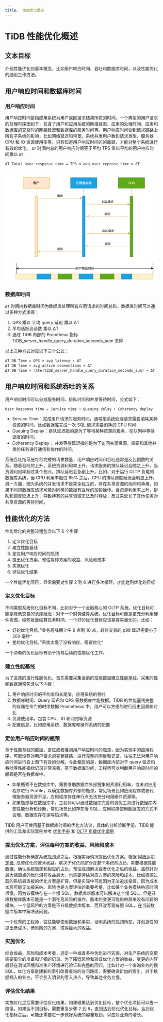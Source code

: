 ```yaml
---
title:  性能优化概述
---
```


# TiDB 性能优化概述

## 文本目标
介绍性能优化的基本概念，比如用户响应时间、吞吐和数据库时间，以及性能优化的通用工作方法。


## 用户响应时间和数据库时间
### 用户响应时间
用户响应时间是指应用系统为用户返回请求结果所花的时间。一个典型的用户请求的处理时序图如下，包含了用户和应用系统的网络延迟、应用的处理时间、应用和数据库的交互时的网络延迟和数据库的服务时间等。用户响应时间受到请求链路上所有子系统的影响，比如网络延迟和带宽，系统并发用户数和请求类型，服务器 CPU 和 IO 资源使用率等。只有知道用户响应时间的的瓶颈，才能对整个系统进行有效的优化。
`ΔT` 时间内总的用户响应时间等于平均 TPS 乘以平均的用户响应时间乘以 `ΔT`
```
ΔT Total user response time = TPS × avg user reponse time × ΔT
```
![用户响应时间](/media/performance/performance-overview/user_response_time_cn.png)

### 数据库时间
`ΔT` 时间内数据库时间为数据库处理所有应用请求的时间总和。数据库时间可以通过多种方式求得：

1. QPS 乘以 平均 query 延迟 乘以 ΔT
2. 平均活跃会话数 乘以 ΔT
3. 通过 TiDB 内部的 Promtheus 指标 TiDB_server_handle_query_duration_seconds_sum 求得

以上三种方式对应以下三个公式：
```
ΔT DB Time = QPS × avg latency × ΔT
ΔT DB Time = avg active connections × ΔT 
ΔT DB Time = rate(TiDB_server_handle_query_duration_seconds_sum) × ΔT 
```

## 用户响应时间和系统吞吐的关系
用户响应时间可以分成服务时间、排队时间和并发等待时间，公式如下：
```
User Response time = Service time + Queuing delay + Coherency deplay
```

- Service Time：完成用户请求的服务时间，通常指系统处理请求需要消耗某种资源的时间，比如数据库完成一次 SQL 请求需要消耗的 CPU 时间
- Queuing Deplay：排队延迟指的是为了等待某种资源的服务，在队列中等待调度的时间。
- Coherency Deplay： 并发等待延迟指的是为了访问共享资源，需要和其他并发的任务进行通信和协作的时间。

系统吞吐指系统每秒完成的请求数量，用户响应时间和吞吐通常是反比倒数的关系。随着吞吐的上升，系统资源利用率上升，请求服务的排队延迟会随之上升，当资源利用率超过某个拐点，排队延迟会急剧上升。比如，对于运行 OLTP 负载的数据库系统，当 CPU 利用率超过 65% 之后，CPU 的排队调度延迟会明显上升。另一方面，因为系统的并发请求不是完全独立的，存在共享资源的协同和争用，如果不同的数据库请求可能对同样的数据有互斥的加锁操作。当资源利用率上升，排队和调度延迟上升，导致持有的共享资源无法及时释放，反过来延长了其他任务对共享资源的等待时间。

## 性能优化的方法

性能优化的完整流程包含以下 6 个步骤
1. 定义优化目标
2. 建立性能基线
3. 定位用户响应时间的瓶颈
4. 提出优化方案，预估每种方案的收益、风险和成本
5. 实施优化
6. 评估优化结果

一个性能优化项目，经常需要对步骤 2 到 6 进行多次循环，才能达到优化的目标

### 定义优化目标

不同类型系统优化目标不同，比如对于一个金融核心的 OLTP 系统，优化目标可能是降低交易的长尾延迟；对于一个财务结算系统，优化目标可能是更充分利用硬件资源，缩短批量结算任务时间。一个好的优化目标应该是容易量化的，比如：

- 好的优化目标，”业务高峰期上午 9 点到 10 点，转账交易的 p99 延迟需要小于 200 毫秒“
- 差的优化目标，”系统太慢了没有响应，需要优化“

一个清晰的优化目标有助于指导后续的性能优化工作。

### 建立性能基线

为了高效的进行性能优化，首先需要采集当前的性能数据建立性能基线，采集的性能数据通常包含以下内容：

1. 用户响应时间的平均值和长尾值，应用系统的吞吐
2. 数据库时间、Query 延迟和 QPS 等数据库性能数据。TiDB 的性能基线完整的存储在专门的时序数据 Prometheus 中，用户可以方便的进行历史回溯和对比
3. 资源使用率，包含 CPU、IO 和网络等资源
4. 配置信息，比如应用系统、数据库和操作系统的配置

### 定位用户响应时间的瓶颈

基于性能基线的数据，定位或者推测用户响应时间的瓶颈，因为实现中的应用程序，可能没有对用户请求的完整链路，进行完整的测量和记录，往往无法对用户响应时间进行自上而下有效的分解。与此相反的是，数据库内部对于 query 延迟和吞吐等性能指标记录非常完善，基于数据库时间，工程师可以判断用户响应时间的瓶颈是否在数据库中。
- 如果瓶颈不在数据库中，需要借助数据库外部搜集的资源利用率，或者对应用程序进行 Profile，以确定数据库外部的瓶颈，常见场景比如应用程序或者代理服务器资源不足，应用程序存在串行点无法充分利用硬件资源等。
- 如果瓶颈存在数据库中，工程师可以通过数据库完善的调优工具进行数据库内部性能分析和诊断，常见场景比如存在慢 SQL，应用程序使用数据库的方式不合理，数据库存在读写热点等。

TiDB 用户可使用基于数据库时间的优化方法论，具体的分析诊断手册、TiDB 提供的工具和实际案例参考 [优化手册](/performance/performance_tuning_guide.md) 和 [OLTP 负载优化案例](/performanc/real-world-tuning-case)

### 提出优化方案，评估每种方案的收益、风险和成本

通过性能分析确定系统瓶颈点之后，根据实际情况提出优化方案。根据 [阿姆达尔定律](https://zh.wikipedia.org/wiki/%E9%98%BF%E5%A7%86%E8%BE%BE%E5%B0%94%E5%AE%9A%E5%BE%8B), *性能优化的最大收益，取决于优化的部分在整个系统的占比*。需要根据性能数据，确认系统瓶颈和相应的占比，预估瓶颈解决或者优化之后的收益。虽然针对最大瓶颈点的优化潜在收益最大，也需要评估对应方案的风险和成本。比如资源过载的系统最直接的优化方案是扩容，但是实际中可能因为无法追加投资，因为成本太高可能无法被采纳。风险也是方案评估的重要考量，比如某个业务模块响应时间很慢，因为该模块存在一个慢 SQL，数据库新版本可以解决这个慢 SQL。但是升级数据库版本可能是一个潜在高风险的操作，版本的变更可能影响原来没有问题的模块。一个低风险的方案是不升级数据库版本，而且改写现有慢 SQL，在当前数据库版本中解决该问题。

一个优秀的工程师，往往能够使用数据和事实，证明系统的瓶颈所在，并创造性的提出低成本、低风险的方案，取得最大的收益。

### 实施优化
综合收益、风险和成本考量，选定一种或者多种优化进行实施，对生产系统的变更需要周全的准备和详细的记录。为了降低风险和验证优化方案的收益，变更的内容最好在测试环境和准生产环境进行验证和完整的回归。比如针对一个查询业务的慢 SQL，优化方案是建新的索引改善查询的访问路径，需要确保新加的索引，对于数据插入的业务，不会引入明显的写入热点，导致其他业务变慢。

### 评估优化结果
实施优化之后需要评估优化结果，如果结果达到优化目标，整个优化项目可以告一段落。如果达不到目标，需要重复步骤 2 到 6，直到达到优化优化目标。达到优化指标之后，可能还需要进一步做好系统的容量规划，以应对业务的增长。